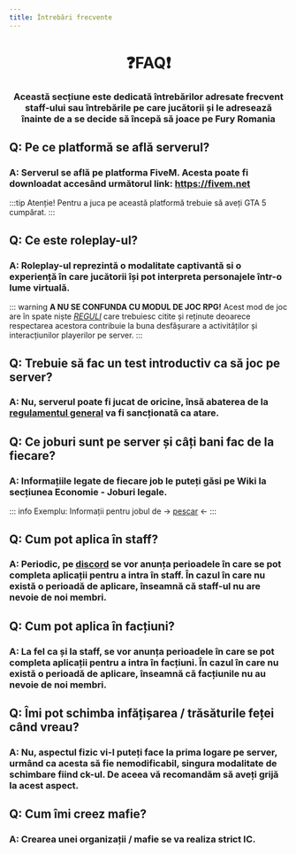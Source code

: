 ```yaml
---
title: Întrebări frecvente
---
```



# <span class="title-font"><center>:question:FAQ:exclamation:</center></span>

### <span class="title-font"><center> Această secțiune este dedicată întrebărilor adresate frecvent staff-ului sau întrebările pe care jucătorii și le adresează înainte de a se decide să începă să joace pe Fury Romania</center></span>

## <span class="header-font">Q: Pe ce platformă se află serverul?</span>

### A: Serverul se află pe platforma FiveM. Acesta poate fi downloadat accesând următorul link: https://fivem.net
:::tip Atenție!
Pentru a juca pe această platformă trebuie să aveți GTA 5 cumpărat.
:::

## <span class="header-font">Q: Ce este roleplay-ul?</span>

### A: Roleplay-ul reprezintă o modalitate captivantă si o experiență în care jucătorii își pot interpreta personajele într-o lume virtuală.

::: warning **A NU SE CONFUNDA CU MODUL DE JOC RPG!**
 Acest mod de joc are în spate niște *[REGULI](/informatii/regulament.html)* care trebuiesc citite și reținute deoarece respectarea acestora contribuie la buna desfășurare a activităților și interacțiunilor playerilor pe server. 
:::

## <span class="header-font">Q: Trebuie să fac un test introductiv ca să joc pe server?</span>

### A: Nu, serverul poate fi jucat de oricine, însă abaterea de la [regulamentul general](/informatii/regulament.html) va fi sancționată ca atare.

## <span class="header-font">Q: Ce joburi sunt pe server și câți bani fac de la fiecare?</span>

### A: Informațiile legate de fiecare job le puteți găsi pe Wiki la secțiunea **Economie - Joburi legale**.

::: info Exemplu:
Informații pentru jobul de -> [pescar](/jobs/fisher) <-
:::

## <span class="header-font">Q: Cum pot aplica în staff?</span>

### A: Periodic, pe [discord](https://discord.gg/furyro) se vor anunța perioadele în care se pot completa aplicații pentru a intra în staff. În cazul în care nu există o perioadă de aplicare, înseamnă că staff-ul nu are nevoie de noi membri.

## <span class="header-font">Q: Cum pot aplica în facțiuni?</span>

### A: La fel ca și la staff, se vor anunța perioadele în care se pot completa aplicații pentru a intra în facțiuni. În cazul în care nu există o perioadă de aplicare, înseamnă că facțiunile nu au nevoie de noi membri.

## <span class="header-font">Q: Îmi pot schimba infățișarea / trăsăturile feței când vreau? </span>

### A: Nu, aspectul fizic vi-l puteți face la prima logare pe server, urmând ca acesta să fie nemodificabil, singura modalitate de schimbare fiind ck-ul. De aceea vă recomandăm să aveți grijă la acest aspect.

## <span class="header-font">Q: Cum îmi creez mafie? </span>

### A: Crearea unei organizații / mafie se va realiza strict IC.
